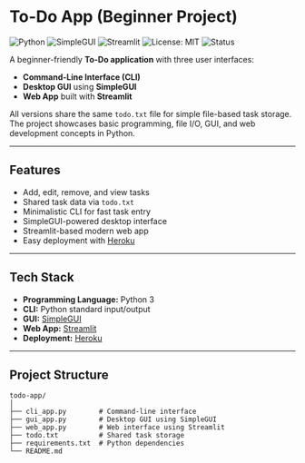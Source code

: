# To-Do App (Beginner Project)

![Python](https://img.shields.io/badge/Python-3.x-blue)
![SimpleGUI](https://img.shields.io/badge/GUI-SimpleGUI-green)
![Streamlit](https://img.shields.io/badge/WebApp-Streamlit-orange)
![License: MIT](https://img.shields.io/badge/License-MIT-yellow.svg)
![Status](https://img.shields.io/badge/status-active-brightgreen)

A beginner-friendly **To-Do application** with three user interfaces:
- **Command-Line Interface (CLI)**
- **Desktop GUI** using **SimpleGUI**
- **Web App** built with **Streamlit**

All versions share the same `todo.txt` file for simple file-based task storage. The project showcases basic programming, file I/O, GUI, and web development concepts in Python.

---

## Features

- Add, edit, remove, and view tasks
- Shared task data via `todo.txt`
- Minimalistic CLI for fast task entry
- SimpleGUI-powered desktop interface
- Streamlit-based modern web app
- Easy deployment with [Heroku](https://Heroku.com/)

---

## Tech Stack

- **Programming Language:** Python 3
- **CLI:** Python standard input/output
- **GUI:** [SimpleGUI](https://simpleguics2pygame.readthedocs.io/)
- **Web App:** [Streamlit](https://streamlit.io/)
- **Deployment:** [Heroku](https://Heroku.com/)

---

## Project Structure

```plaintext
todo-app/
│
├── cli_app.py        # Command-line interface
├── gui_app.py        # Desktop GUI using SimpleGUI
├── web_app.py        # Web interface using Streamlit
├── todo.txt          # Shared task storage
├── requirements.txt  # Python dependencies
└── README.md
